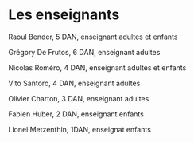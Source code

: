 # Les enseignants


Raoul Bender, 5 DAN, enseignant adultes et enfants

Grégory De Frutos, 6 DAN, enseignant adultes

Nicolas Roméro, 4 DAN, enseignant adultes et enfants

Vito Santoro, 4 DAN, enseignant adultes

Olivier Charton, 3 DAN, enseignant adultes

Fabien Huber, 2 DAN, enseignant enfants

Lionel Metzenthin, 1DAN, enseignat enfants


